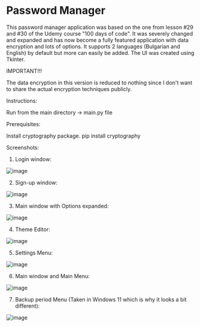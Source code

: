 # Password Manager

This password manager application was based on the one from lesson #29 and #30 of the Udemy course "100 days of code".
It was severely changed and expanded and has now become a fully featured application with data encryption and lots of options.
It supports 2 languages (Bulgarian and English) by default but more can easily be added. The UI was created using Tkinter.

IMPORTANT!!!

The data encryption in this version is reduced to nothing since I don't want to share the actual encryption techniques publicly.

Instructions:

Run from the main directory -> main.py file

Prerequisites:

Install cryptography package. pip install cryptography

Screenshots:

01. Login window:

![image](https://user-images.githubusercontent.com/75262108/177400705-b4dfe038-626e-42a4-b2dd-42009cc0343b.png)

02. Sign-up window:

![image](https://user-images.githubusercontent.com/75262108/177400972-bf531ffc-f529-4191-9163-0674ebf373f6.png)

03. Main window with Options expanded:

![image](https://user-images.githubusercontent.com/75262108/177401801-5575259c-1eef-4bdc-89e2-ac4e15d54b82.png)

04. Theme Editor:

![image](https://user-images.githubusercontent.com/75262108/177402001-6678496c-b394-411f-af98-a69579089aa2.png)

05. Settings Menu:

![image](https://user-images.githubusercontent.com/75262108/177402121-5935e6b2-4167-4d19-b2c7-d3b71e865d68.png)

06. Main window and Main Menu:

![image](https://user-images.githubusercontent.com/75262108/177402267-a4b8b2c5-6fd9-4357-b278-f153ae119423.png)

07. Backup period Menu (Taken in Windows 11 which is why it looks a bit different):

![image](https://user-images.githubusercontent.com/75262108/205445537-f472d003-0f00-4410-812d-ef0f1407bdd0.png)


